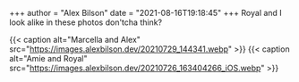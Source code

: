 +++
author = "Alex Bilson"
date = "2021-08-16T19:18:45"
+++
Royal and I look alike in these photos don'tcha think?

{{< caption alt="Marcella and Alex" src="https://images.alexbilson.dev/20210729_144341.webp" >}}
{{< caption alt="Amie and Royal" src="https://images.alexbilson.dev/20210726_163404266_iOS.webp" >}}
